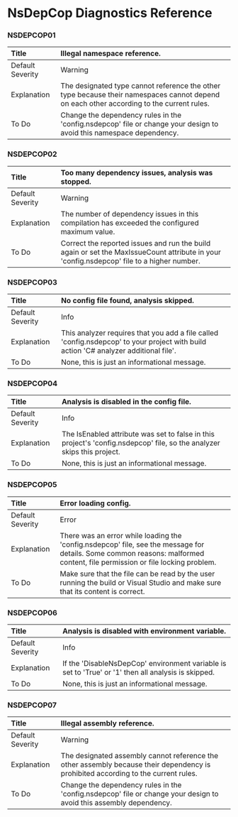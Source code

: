 # NsDepCop Diagnostics Reference

### NSDEPCOP01

Title|Illegal namespace reference.
:-|:-
Default Severity|Warning
Explanation|The designated type cannot reference the other type because their namespaces cannot depend on each other according to the current rules.
To Do|Change the dependency rules in the 'config.nsdepcop' file or change your design to avoid this namespace dependency.

### NSDEPCOP02

Title|Too many dependency issues, analysis was stopped.
:-|:-
Default Severity|Warning
Explanation|The number of dependency issues in this compilation has exceeded the configured maximum value.
To Do|Correct the reported issues and run the build again or set the MaxIssueCount attribute in your 'config.nsdepcop' file to a higher number.

### NSDEPCOP03

Title|No config file found, analysis skipped.
:-|:-
Default Severity|Info
Explanation|This analyzer requires that you add a file called 'config.nsdepcop' to your project with build action 'C# analyzer additional file'.
To Do|None, this is just an informational message.

### NSDEPCOP04

Title|Analysis is disabled in the config file.
:-|:-
Default Severity|Info
Explanation|The IsEnabled attribute was set to false in this project's 'config.nsdepcop' file, so the analyzer skips this project.
To Do|None, this is just an informational message.

### NSDEPCOP05

Title|Error loading config.
:-|:-
Default Severity|Error
Explanation|There was an error while loading the 'config.nsdepcop' file, see the message for details. Some common reasons: malformed content, file permission or file locking problem.
To Do|Make sure that the file can be read by the user running the build or Visual Studio and make sure that its content is correct.

### NSDEPCOP06

Title|Analysis is disabled with environment variable.
:-|:-
Default Severity|Info
Explanation|If the 'DisableNsDepCop' environment variable is set to 'True' or '1' then all analysis is skipped.
To Do|None, this is just an informational message.

### NSDEPCOP07

Title|Illegal assembly reference.
:-|:-
Default Severity|Warning
Explanation|The designated assembly cannot reference the other assembly because their dependency is prohibited according to the current rules.
To Do|Change the dependency rules in the 'config.nsdepcop' file or change your design to avoid this assembly dependency.